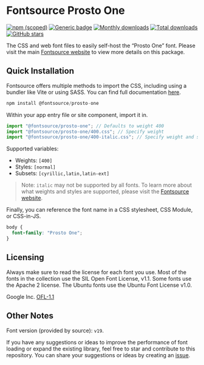 # Fontsource Prosto One

[![npm (scoped)](https://img.shields.io/npm/v/@fontsource/prosto-one?color=brightgreen)](https://www.npmjs.com/package/@fontsource/prosto-one) [![Generic badge](https://img.shields.io/badge/fontsource-passing-brightgreen)](https://github.com/fontsource/fontsource) [![Monthly downloads](https://badgen.net/npm/dm/@fontsource/prosto-one)](https://github.com/fontsource/fontsource) [![Total downloads](https://badgen.net/npm/dt/@fontsource/prosto-one)](https://github.com/fontsource/fontsource) [![GitHub stars](https://img.shields.io/github/stars/fontsource/fontsource.svg?style=social&label=Star)](https://github.com/fontsource/fontsource/stargazers)

The CSS and web font files to easily self-host the “Prosto One” font. Please visit the main [Fontsource website](https://fontsource.org/fonts/prosto-one) to view more details on this package.

## Quick Installation

Fontsource offers multiple methods to import the CSS, including using a bundler like Vite or using SASS. You can find full documentation [here](https://fontsource.org/docs/getting-started/introduction).

```javascript
npm install @fontsource/prosto-one
```

Within your app entry file or site component, import it in.

```javascript
import "@fontsource/prosto-one"; // Defaults to weight 400
import "@fontsource/prosto-one/400.css"; // Specify weight
import "@fontsource/prosto-one/400-italic.css"; // Specify weight and style
```

Supported variables:
- Weights: `[400]`
- Styles: `[normal]`
- Subsets: `[cyrillic,latin,latin-ext]`

> Note: `italic` may not be supported by all fonts. To learn more about what weights and styles are supported, please visit the [Fontsource website](https://fontsource.org/fonts/prosto-one).

Finally, you can reference the font name in a CSS stylesheet, CSS Module, or CSS-in-JS.

```css
body {
  font-family: "Prosto One";
}
```

## Licensing
Always make sure to read the license for each font you use. Most of the fonts in the collection use the SIL Open Font License, v1.1. Some fonts use the Apache 2 license. The Ubuntu fonts use the Ubuntu Font License v1.0.

Google Inc.
[OFL-1.1](http://scripts.sil.org/OFL)

## Other Notes
Font version (provided by source): `v19`.

If you have any suggestions or ideas to improve the performance of font loading or expand the existing library, feel free to star and contribute to this repository. You can share your suggestions or ideas by creating an [issue](https://github.com/fontsource/fontsource/issues).